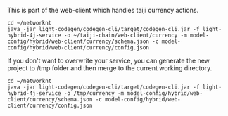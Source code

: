 This is part of the web-client which handles taiji currency actions. 

```
cd ~/networknt
java -jar light-codegen/codegen-cli/target/codegen-cli.jar -f light-hybrid-4j-service -o ~/taiji-chain/web-client/currency -m model-config/hybrid/web-client/currency/schema.json -c model-config/hybrid/web-client/currency/config.json
```

If you don't want to overwrite your service, you can generate the new project to /tmp folder and then merge to the current working directory. 

```
cd ~/networknt
java -jar light-codegen/codegen-cli/target/codegen-cli.jar -f light-hybrid-4j-service -o /tmp/currency -m model-config/hybrid/web-client/currency/schema.json -c model-config/hybrid/web-client/currency/config.json
```
